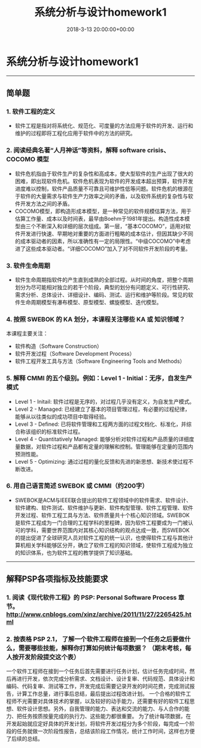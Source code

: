 ﻿---
layout: post
title: 系统分析与设计homework1
date: 2018-3-13 20:00:00+00:00
categories: 系统分析设计
tags: 作业
---

# 系统分析与设计homework1

---
## 简单题
### 1. 软件工程的定义
 - 软件工程是指对将系统化、规范化、可度量的方法应用于软件的开发、运行和维护的过程即将工程化应用于软件中的方法的研究。

### 2. 阅读经典名著“人月神话”等资料，解释 software crisis、COCOMO 模型

 - 软件危机指由于软件生产的复杂性和高成本，使大型软件的生产出现了很大的困难，即出现软件危机。软件危机表现为软件的开发成本超出预算，软件开发进度难以控制，软件产品质量不可靠且可维护性低等问题。软件危机的根源在于软件的大量需求与软件生产力效率之间的矛盾，以及软件系统的复杂性与软件开发方法之间的矛盾。
 - COCOMO模型，即构造形成本模型，是一种常见的软件规模估算方法，用于估算工作量、成本以及时间表，最早由Boehm于1981年提出。构造性成本模型由三个不断深入和详细的层次组成。第一层，“基本COCOMO”，适用对软件开发进行快速、早期地对重要的方面进行粗略的成本估计，但因其缺少不同的成本驱动者的因素，所以准确性有一定的局限性。“中级COCOMO”中考虑进了这些成本驱动者。“详细COCOMO”加入了对不同软件开发阶段的考量。

### 3. 软件生命周期
 - 软件生命周期指软件的产生直到成熟的全部过程。从时间的角度，把整个周期划分为尽可能相对独立的若干个阶段，典型的划分有问题定义、可行性研究、需求分析、总体设计、详细设计、编码、测试、运行和维护等阶段。常见的软件生命周期模型有瀑布模型、原型模型、螺旋模型、迭代模型。

### 4. 按照 SWEBOK 的 KA 划分，本课程关注哪些 KA 或 知识领域？
本课程主要关注：

 - 软件构造（Software Construction）
 - 软件开发过程（Software Development Process）
 - 软件工程开发工具与方法（Software Engineering Tools and Methods）

### 5. 解释 CMMI 的五个级别。例如：Level 1 - Initial：无序，自发生产模式
 - Level 1 - Initail:  软件过程是无序的，对过程几乎没有定义，为自发生产模式。
 - Level 2 - Managed: 已经建立了基本的项目管理过程，有必要的过程纪律，能够从以往类似的成功项目中取得经验。
 - Level 3 - Defined: 已将软件管理和工程两方面的过程文档化、标准化，并综合称该组织的标准软件过程。
 - Level 4 - Quantitatively Managed: 能够分析对软件过程和产品质量的详细度量数据，对软件过程和产品都有定量的理解和控制。管理能够在定量的范围内预测性能。
 - Level 5 - Optimizing: 通过过程的量化反馈和先进的新思想、新技术使过程不断改进。

### 6. 用自己语言简述 SWEBOK 或 CMMI（约200字）
 - SWEBOK是ACM与IEEE联合提出的软件工程领域中的软件需求、软件设计、软件建构、软件测试、软件维护与更新、软件构型管理、软件工程管理、软件开发过程、软件工程工具与方法、软件质量共十个核心知识领域。SWEBOK是软件工程成为一门合理的工程学科的里程碑，因为软件工程要成为一门被认可的学科，需要世界范围内对其核心知识结构的观点达成一致，而SWEBOK的提出促进了全球研究人员对软件工程的统一认识，也使得软件工程与其他计算机相关学科能够区分开，确立了软件工程的知识领域，使软件工程成为独立的知识体系，也为软件工程的教学提供了知识基础。


----------
## 解释PSP各项指标及技能要求
### 1. 阅读《现代软件工程》的 PSP: Personal Software Process 章节。 http://www.cnblogs.com/xinz/archive/2011/11/27/2265425.html
### 2. 按表格 PSP 2.1， 了解一个软件工程师在接到一个任务之后要做什么，需要哪些技能，解释你打算如何统计每项数据？ （期末考核，每人按开发阶段提交这个表）
一个软件工程师在接到一个任务后首先需要进行任务计划，估计任务完成时间，然后再进行开发，依次完成分析需求、文档设计、设计复审、代码规范、具体设计和编码、代码复审、测试等工作，开发完成后需要记录开发的时间花费，完成测试报告，计算工作总量，进行事后总结，最后提出过程改进计划。
一个合格的软件工程师不光需要对具体技术的掌握，以及较好的动手能力，还需要有好的软件工程思想、软件设计思想。另外，自我管理的能力、表达和交流的能力、与人合作的能力、把任务按质按量完成的执行力、这些能力都很重要。
为了统计每项数据，在开发起始就应定好具体的开发计划，将软件开发过程分为多个阶段，每完成一个阶段的任务就做一次阶段性报告，总结该阶段工作情况，统计工作时间，这样也方便了后续的总结。